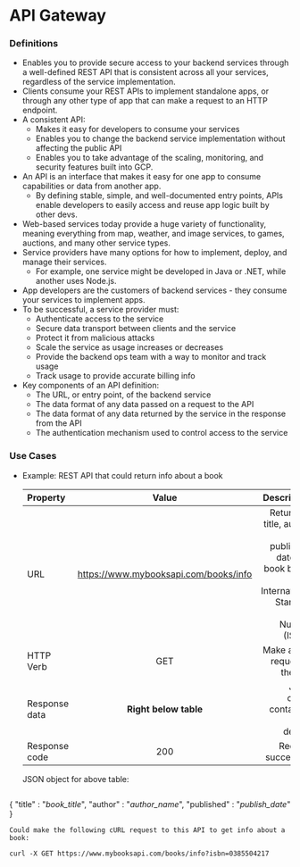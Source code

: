 # API Gateway

### Definitions
* Enables you to provide secure access to your backend services through a well-defined REST API that is consistent across all your services, regardless of the service implementation.
* Clients consume your REST APIs to implement standalone apps, or through any other type of app that can make a request to an HTTP endpoint.
* A consistent API:
    * Makes it easy for developers to consume your services
    * Enables you to change the backend service implementation without affecting the public API
    * Enables you to take advantage of the scaling, monitoring, and security features built into GCP.
* An API is an interface that makes it easy for one app to consume capabilities or data from another app. 
    * By defining stable, simple, and well-documented entry points, APIs enable developers to easily access and reuse app logic built by other devs.
* Web-based services today provide a huge variety of functionality, meaning everything from map, weather, and image services, to games, auctions, and many other service types.
* Service providers have many options for how to implement, deploy, and manage their services.
    * For example, one service might be developed in Java or .NET, while another uses Node.js.
* App developers are the customers of backend services - they consume your services to implement apps.
* To be successful, a service provider must:
    * Authenticate access to the service
    * Secure data transport between clients and the service
    * Protect it from malicious attacks
    * Scale the service as usage increases or decreases
    * Provide the backend ops team with a way to monitor and track usage
    * Track usage to provide accurate billing info
* Key components of an API definition:
    * The URL, or entry point, of the backend service
    * The data format of any data passed on a request to the API
    * The data format of any data returned by the service in the response from the API
    * The authentication mechanism used to control access to the service

### Use Cases
* Example: REST API that could return info about a book

    | Property      | Value | Description     |
    | :---        |    :----:   |          ---: |
    | URL      |    https://www.mybooksapi.com/books/info    | Return the title, author, and publishing date of a book based on its International Standard Book Number (ISBN).   |
    | HTTP Verb   | GET        | Make a GET request to the API.      |
    | Response data   |    **Right below table**     | JSON object containing book details.      |
    | Response code   |    200    | Request successful.      |
   
   JSON object for above table:
   ```
{
  "title" : "_book_title_",
  "author" : "_author_name_",
  "published" : "_publish_date_"
}
```
Could make the following cURL request to this API to get info about a book:
```
    curl -X GET https://www.mybooksapi.com/books/info?isbn=0385504217
```

